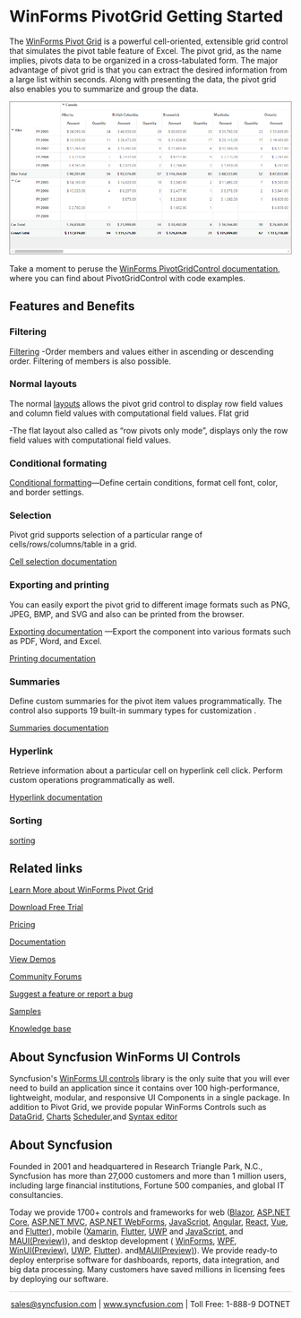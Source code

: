 # WinForms PivotGrid Getting Started

The [WinForms Pivot Grid](https://www.syncfusion.com/winforms-ui-controls/pivot-grid?utm_source=github&utm_medium=listing&utm_campaign=winforms-pivotgrid-github-samples) is a powerful cell-oriented, extensible grid control that simulates the pivot table feature of Excel. The pivot grid, as the name implies, pivots data to be organized in a cross-tabulated form. The major advantage of pivot grid is that you can extract the desired information from a large list within seconds. Along with presenting the data, the pivot grid also enables you to summarize and group the data.

![WinForms PivotGrid Getting Started](Image/PivotGrid_GettingStarted.png)

Take a moment to peruse the [WinForms PivotGridControl documentation]( https://help.syncfusion.com/windowsforms/pivot-grid/overview?utm_source=github&utm_medium=listing&utm_campaign=winforms-pivotgrid-github-samples), where you can find about PivotGridControl with code examples.

## Features and Benefits

### Filtering

[Filtering](https://help.syncfusion.com/windowsforms/pivot-grid/filtering?utm_source=github&utm_medium=listing&utm_campaign=winforms-pivotgrid-github-samples) 
-Order members and values either in ascending or descending order. Filtering of members is also possible.

### Normal layouts

The normal [layouts](https://help.syncfusion.com/windowsforms/pivot-grid/layouts?utm_source=github&utm_medium=listing&utm_campaign=winforms-pivotgrid-github-samples) allows the pivot grid control to display row field values and column field values with computational field values. Flat grid 

-The flat layout also called as “row pivots only mode”, displays only the row field values with computational field values. 

### Conditional formating

[Conditional formatting](https://help.syncfusion.com/windowsforms/pivot-grid/conditional-formatting?utm_source=github&utm_medium=listing&utm_campaign=winforms-pivotgrid-github-samples)—Define certain conditions, format cell font, color, and border settings.

### Selection

Pivot grid supports selection of a particular range of cells/rows/columns/table in a grid. 

[Cell selection documentation](https://help.syncfusion.com/windowsforms/pivot-grid/cell-selection?utm_source=github&utm_medium=listing&utm_campaign=winforms-pivotgrid-github-samples)

### Exporting and printing

You can easily export the pivot grid to different image formats such as PNG, JPEG, BMP, and SVG and also can be printed from the browser.

[Exporting documentation](https://help.syncfusion.com/windowsforms/pivot-grid/exporting?utm_source=github&utm_medium=listing&utm_campaign=winforms-pivotgrid-github-samples)
—Export the component into various formats such as PDF, Word, and Excel.

[Printing documentation](https://help.syncfusion.com/windowsforms/pivot-grid/printing?utm_source=github&utm_medium=listing&utm_campaign=winforms-pivotgrid-github-samples)

### Summaries

Define custom summaries for the pivot item values programmatically. The control also supports 19 built-in summary types for customization .

 [Summaries documentation](https://help.syncfusion.com/windowsforms/pivot-grid/summaries?utm_source=github&utm_medium=listing&utm_campaign=winforms-pivotgrid-github-samples)

 ### Hyperlink

Retrieve information about a particular cell on hyperlink cell click. Perform custom operations programmatically as well.

[Hyperlink documentation](https://help.syncfusion.com/windowsforms/pivot-grid/hyperlink-cells?utm_source=github&utm_medium=listing&utm_campaign=winforms-pivotgrid-github-samples)

### Sorting

[sorting](https://help.syncfusion.com/windowsforms/pivot-grid/sorting?utm_source=github&utm_medium=listing&utm_campaign=winforms-pivotgrid-github-samples)

## Related links
[Learn More about WinForms Pivot Grid](https://www.syncfusion.com/winforms-ui-controls/pivot-grid?utm_source=github&utm_medium=listing&utm_campaign=winforms-pivotgrid-github-samples)

[Download Free Trial](https://www.syncfusion.com/downloads/windowsforms?utm_source=github&utm_medium=listing&utm_campaign=winforms-pivotgrid-github-samples)

[Pricing](https://www.syncfusion.com/sales/products/windowsforms?utm_source=github&utm_medium=listing&utm_campaign=winforms-pivotgrid-github-samples)

[Documentation](https://help.syncfusion.com/windowsforms/pivot-grid/getting-started?utm_source=github&utm_medium=listing&utm_campaign=winforms-pivotgrid-github-samples)

[View Demos](https://github.com/syncfusion/winforms-demos/tree/master/pivotgrid?utm_source=github&utm_medium=listing&utm_campaign=winforms-pivotgrid-github-samples)

[Community Forums](https://www.syncfusion.com/forums/windowsforms?utm_source=github&utm_medium=listing&utm_campaign=winforms-pivotgrid-github-samples)

[Suggest a feature or report a bug](https://www.syncfusion.com/feedback/winforms?utm_source=github&utm_medium=listing&utm_campaign=winforms-pivotgrid-github-samples)

[Samples](https://github.com/syncfusion/winforms-demos/tree/master/pivotgrid?utm_source=github&utm_medium=listing&utm_campaign=winforms-pivotgrid-github-samples)

[Knowledge base](https://www.syncfusion.com/kb/windowsforms?utm_source=github&utm_medium=listing&utm_campaign=winforms-pivotgrid-github-samples)

## About Syncfusion WinForms UI Controls
Syncfusion's [WinForms UI controls](https://www.syncfusion.com/winforms-ui-controls?utm_source=github&utm_medium=listing&utm_campaign=winforms-pivotgrid-github-samples) library is the only suite that you will ever need to build an application since it contains over 100 high-performance, lightweight, modular, and responsive UI Components in a single package. In addition to Pivot Grid, we provide popular WinForms Controls such as [DataGrid](https://www.syncfusion.com/winforms-ui-controls/datagrid?utm_source=github&utm_medium=listing&utm_campaign=winforms-pivotgrid-github-samples), [Charts](https://www.syncfusion.com/WinForms-ui-controls/chart?utm_source=github&utm_medium=listing&utm_campaign=winforms-pivotgrid-github-samples) [Scheduler](https://www.syncfusion.com/winforms-ui-controls/scheduler?utm_source=github&utm_medium=listing&utm_campaign=winforms-pivotgrid-github-samples),and [Syntax editor](https://www.syncfusion.com/winforms-ui-controls/syntax-editor?utm_source=github&utm_medium=listing&utm_campaign=winforms-pivotgrid-github-samples)

## About Syncfusion

Founded in 2001 and headquartered in Research Triangle Park, N.C., Syncfusion has more than 27,000 customers and more than 1 million users, including large financial institutions, Fortune 500 companies, and global IT consultancies.
 
Today we provide 1700+ controls and frameworks for web ([Blazor](https://www.syncfusion.com/blazor-components?utm_source=github&utm_medium=listing&utm_campaign=winforms-pivotgrid-github-samples), [ASP.NET Core](https://www.syncfusion.com/aspnet-core-ui-controls?utm_source=github&utm_medium=listing&utm_campaign=winforms-pivotgrid-github-samples), [ASP.NET MVC](https://www.syncfusion.com/aspnet-mvc-ui-controls?utm_source=github&utm_medium=listing&utm_campaign=winforms-pivotgrid-github-samples), [ASP.NET WebForms](https://www.syncfusion.com/jquery/aspnet-web-forms-ui-controls?utm_source=github&utm_medium=listing&utm_campaign=winforms-pivotgrid-github-samples), [JavaScript](https://www.syncfusion.com/javascript-ui-controls?utm_source=github&utm_medium=listing&utm_campaign=winforms-pivotgrid-github-samples), [Angular](https://www.syncfusion.com/angular-ui-components?utm_source=github&utm_medium=listing&utm_campaign=winforms-pivotgrid-github-samples), [React](https://www.syncfusion.com/react-ui-components?utm_source=github&utm_medium=listing&utm_campaign=winforms-pivotgrid-github-samples), [Vue](https://www.syncfusion.com/vue-ui-components?utm_source=github&utm_medium=listing&utm_campaign=winforms-pivotgrid-github-samples), and [Flutter](https://www.syncfusion.com/flutter-widgets?utm_source=github&utm_medium=listing&utm_campaign=winforms-pivotgrid-github-samples)), mobile ([Xamarin](https://www.syncfusion.com/xamarin-ui-controls?utm_source=github&utm_medium=listing&utm_campaign=winforms-pivotgrid-github-samples), [Flutter](https://www.syncfusion.com/flutter-widgets?utm_source=github&utm_medium=listing&utm_campaign=winforms-pivotgrid-github-samples), [UWP](https://www.syncfusion.com/uwp-ui-controls?utm_source=github&utm_medium=listing&utm_campaign=winforms-pivotgrid-github-samples) and 
[JavaScript](https://www.syncfusion.com/javascript-ui-controls?utm_source=github&utm_medium=listing&utm_campaign=winforms-pivotgrid-github-samples), and [MAUI(Preview)](https://www.syncfusion.com/maui-controls?utm_source=github&utm_medium=listing&utm_campaign=winforms-pivotgrid-github-samples)), and desktop development ( [WinForms](https://www.syncfusion.com/winforms-ui-controls?utm_source=github&utm_medium=listing&utm_campaign=winforms-pivotgrid-github-samples), [WPF](https://www.syncfusion.com/wpf-ui-controls?utm_source=github&utm_medium=listing&utm_campaign=winforms-pivotgrid-github-samples), [WinUI(Preview)](https://www.syncfusion.com/winui-controls?utm_source=github&utm_medium=listing&utm_campaign=winforms-pivotgrid-github-samples), [UWP](https://www.syncfusion.com/uwp-ui-controls?utm_source=github&utm_medium=listing&utm_campaign=winforms-pivotgrid-github-samples), [Flutter](https://www.syncfusion.com/flutter-widgets?utm_source=github&utm_medium=listing&utm_campaign=winforms-pivotgrid-github-samples)). and[MAUI(Preview)](https://www.syncfusion.com/maui-controls?utm_source=github&utm_medium=listing&utm_campaign=winforms-pivotgrid-github-samples)). We provide ready-to deploy enterprise software for dashboards, reports, data integration, and big data processing. Many customers have saved millions in licensing fees by deploying our software.


<hr style="height:0.3px;border:none;color:lightgrey;background-color:lightgrey;" />

<p align="center">
  <a href="mailto:sales@syncfusion.com?Subject=Syncfusion WinForms Pivot Grid - GitHub" target="_top">sales@syncfusion.com</a>   | <a href="https://www.syncfusion.com?utm_source=github&utm_medium=listing&utm_campaign=winforms-pivotgrid-github-samples">www.syncfusion.com</a>  | Toll Free: 1-888-9 DOTNET <br>
</p>
